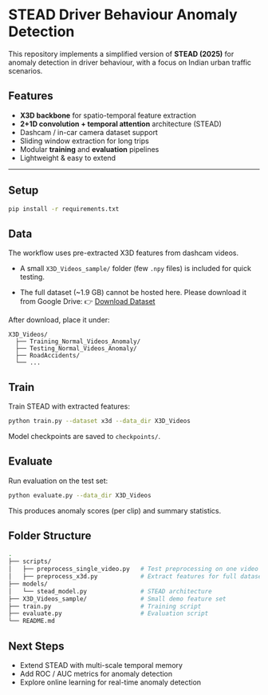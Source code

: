 # STEAD Driver Behaviour Anomaly Detection

This repository implements a simplified version of **STEAD (2025)** for anomaly detection in driver behaviour, with a focus on Indian urban traffic scenarios.

## Features

- **X3D backbone** for spatio-temporal feature extraction
- **2+1D convolution + temporal attention** architecture (STEAD)
- Dashcam / in-car camera dataset support
- Sliding window extraction for long trips
- Modular **training** and **evaluation** pipelines
- Lightweight & easy to extend

---

## Setup

```bash
pip install -r requirements.txt
```

## Data

The workflow uses pre-extracted X3D features from dashcam videos.

- A small `X3D_Videos_sample/` folder (few `.npy` files) is included for quick testing.

- The full dataset (~1.9 GB) cannot be hosted here.
Please download it from Google Drive:
👉 [Download Dataset](https://drive.google.com/file/d/1LBTddU2mKuWvpbFOrqylJrZQ4u-U-zxG/view)

After download, place it under:

```pgsql
X3D_Videos/
  ├── Training_Normal_Videos_Anomaly/
  ├── Testing_Normal_Videos_Anomaly/
  ├── RoadAccidents/
  └── ...
```

## Train

Train STEAD with extracted features:

```bash
python train.py --dataset x3d --data_dir X3D_Videos
```

Model checkpoints are saved to `checkpoints/`.

## Evaluate

Run evaluation on the test set:

```bash
python evaluate.py --data_dir X3D_Videos
```

This produces anomaly scores (per clip) and summary statistics.

## Folder Structure

```bash
.
├── scripts/
│   ├── preprocess_single_video.py   # Test preprocessing on one video
│   ├── preprocess_x3d.py            # Extract features for full dataset
├── models/
│   └── stead_model.py               # STEAD architecture
├── X3D_Videos_sample/               # Small demo feature set
├── train.py                         # Training script
├── evaluate.py                      # Evaluation script
└── README.md
```

## Next Steps

- Extend STEAD with multi-scale temporal memory
- Add ROC / AUC metrics for anomaly detection
- Explore online learning for real-time anomaly detection